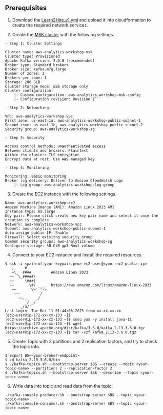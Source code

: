 ## Prerequisites

1. Download the [Learn2Hire_v1.yml](https://github.com/andyliuamzn/aws-analytics-workshop-assessment/blob/main/Learn2Hire_v2.yml) and upload it into cloudformation to create the required network services.
 
2. Create the [MSK cluster](https://console.aws.amazon.com/msk/home?region=us-east-1#/home/) with the following settings.

```
- Step 1: Cluster Settings

Cluster name: aws-analytics-workshop-msk
Cluster type: Provisioned
Apache Kafka version: 3.6.0 (recommended)
Broker type: Standard brokers
Broker size: kafka.m7g.large
Number of zones: 2
Brokers per zone: 1
Storage: 200 GiB
Cluster storage mode: EBS storage only
Cluster configuration:
    |- Custom configuration: aws-analytics-workshop-msk-config
    |- Configuration revision: Revision 1```

- Step 2: Networking

VPC: aws-analytics-workshop-vpc
First zone: us-east-1a, aws-analytics-workshop-public-subnet-1
Second zone: us-east-1b, aws-analytics-workshop-public-subnet-2
Security group: aws-analytics-workshop-sg

- Step 3: Security

Access control methods: Unauthenticated access
Between clients and brokers: Plaintext
Within the cluster: TLS encryption
Encrypt data at rest: Use AWS managed key

- Step 4: Monitoring

Monitoring: Basic monitoring
Broker log delivery: Deliver to Amazon CloudWatch Logs
    |- Log group: aws-analytics-workshop-log-group
```

3. Create the [EC2 instance](https://console.aws.amazon.com/ec2/) with the following settings.

```
Name: aws-analytics-workshop-ec2
Amazon Machine Imange (AMI): Amazon Linux 2023 AMI
Instance type: m5.large
Key pair: Please click create new key pair name and select it once the creation is complete.
Network: aws-analytics-workshop-vpc
Subnet: aws-analytics-workshop-public-subnet-1
Auto-assign public IP: Enable
Firewall: Select exisitng security group
Common security groups: aws-analytics-workshop-sg
Configure storage: 30 GiB gp3 Root volume
```

4. Connect to your EC2 instance and Install the required resources.

```
$ ssh -i <path-of-your-keypair.pem> ec2-user@<your-ec2-public-ip>
   ,     #_
   ~\_  ####_        Amazon Linux 2023
  ~~  \_#####\
  ~~     \###|
  ~~       \#/ ___   https://aws.amazon.com/linux/amazon-linux-2023
   ~~       V~' '->
    ~~~         /
      ~~._.   _/
         _/ _/
       _/m/'
Last login: Tue Mar 11 01:44:06 2025 from xx.xx.xx.xx
[ec2-user@ip-172-xx-xx-133 ~]$
[ec2-user@ip-172-xx-xx-133 ~]$ sudo yum -y install java-11
[ec2-user@ip-172-xx-xx-133 ~]$ wget https://archive.apache.org/dist/kafka/3.6.0/kafka_2.13-3.6.0.tgz
[ec2-user@ip-172-xx-xx-133 ~]$ tar -xzf kafka_2.13-3.6.0.tgz
```

5. Create Topic with 2 partitions and 2 replication factors, and try to check the topic info.
```
$ export BS=<your-broker-endpoint>
$ cd kafka_2.13-3.6.0/bin
$ ./kafka-topics.sh --bootstrap-server $BS --create --topic <your-topic-name> --partitions 2 --replication-factor 2
$ ./kafka-topics.sh --bootstrap-server $BS --describe --topic <your-topic-name>
```

6. Wrtie data into topic and read data from the topic.
```
./kafka-console-producer.sh --bootstrap-server $BS --topic <your-topic-name>
./kafka-console-consumer.sh --bootstrap-server $BS --topic <your-topic-name>
```
